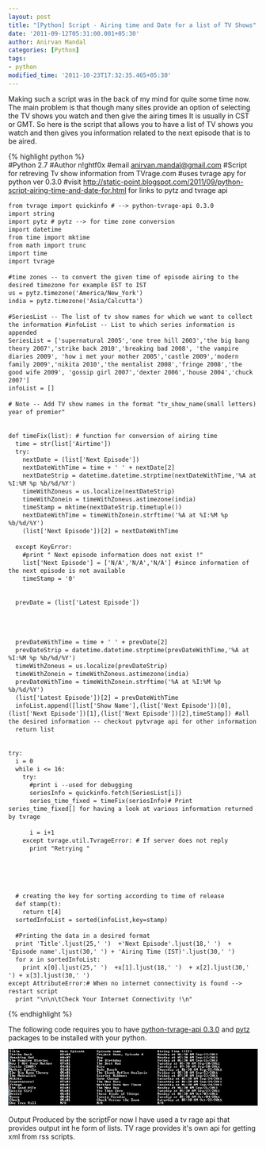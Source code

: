```yaml
---
layout: post
title: "[Python] Script - Airing time and Date for a list of TV Shows"
date: '2011-09-12T05:31:00.001+05:30'
author: Anirvan Mandal
categories: [Python]
tags:
- python
modified_time: '2011-10-23T17:32:35.465+05:30'
---
```


Making such a script was in the back of my mind for quite some time now. The main problem is that though many sites provide an option of selecting the TV shows you watch and then give the airing times It is usually in CST or GMT. So here is the script that allows you to have a list of TV shows you watch and then gives you information related to the next episode that is to be aired.


{% highlight python %}    
    #Python 2.7
    #Author n!ghtf0x
    #email anirvan.mandal@gmail.com
    #Script for retreving Tv show information from TVrage.com
    #uses tvrage apy for python ver 0.3.0
    #visit http://static-point.blogspot.com/2011/09/python-script-airing-time-and-date-for.html  for links to pytz and tvrage api
    
    from tvrage import quickinfo # --> python-tvrage-api 0.3.0 
    import string
    import pytz # pytz --> for time zone conversion
    import datetime
    from time import mktime
    from math import trunc
    import time
    import tvrage
    
    #time zones -- to convert the given time of episode airing to the desired timezone for example EST to IST
    us = pytz.timezone('America/New_York')
    india = pytz.timezone('Asia/Calcutta')
    
    #SeriesList -- The list of tv show names for which we want to collect the information #infoList -- List to which series information is appended
    SeriesList = ['supernatural 2005','one tree hill 2003','the big bang theory 2007','strike back 2010','breaking bad 2008', 'the vampire diaries 2009', 'how i met your mother 2005','castle 2009','modern family 2009','nikita 2010','the mentalist 2008','fringe 2008','the good wife 2009', 'gossip girl 2007','dexter 2006','house 2004','chuck 2007']  
    infoList = []
    
    # Note -- Add TV show names in the format "tv_show_name(small letters) year of premier"
    
    
    def timeFix(list): # function for conversion of airing time
      time = str(list['Airtime'])
      try:
        nextDate = (list['Next Episode'])
        nextDateWithTime = time + ' ' + nextDate[2]
        nextDateStrip = datetime.datetime.strptime(nextDateWithTime,'%A at %I:%M %p %b/%d/%Y')
        timeWithZoneus = us.localize(nextDateStrip)
        timeWithZonein = timeWithZoneus.astimezone(india)
        timeStamp = mktime(nextDateStrip.timetuple())
        nextDateWithTime = timeWithZonein.strftime('%A at %I:%M %p %b/%d/%Y')
        (list['Next Episode'])[2] = nextDateWithTime
    
      except KeyError:
        #print " Next episode information does not exist !" 
        list['Next Episode'] = ['N/A','N/A','N/A'] #since information of the next episode is not available
        timeStamp = '0'
    
    
      prevDate = (list['Latest Episode'])
    
    
    
    
      prevDateWithTime = time + ' ' + prevDate[2]
      prevDateStrip = datetime.datetime.strptime(prevDateWithTime,'%A at %I:%M %p %b/%d/%Y')
      timeWithZoneus = us.localize(prevDateStrip)
      timeWithZonein = timeWithZoneus.astimezone(india)
      prevDateWithTime = timeWithZonein.strftime('%A at %I:%M %p %b/%d/%Y')
      (list['Latest Episode'])[2] = prevDateWithTime
      infoList.append([list['Show Name'],(list['Next Episode'])[0],(list['Next Episode'])[1],(list['Next Episode'])[2],timeStamp]) #all the desired information -- checkout pytvrage api for other information
      return list
    
    
    try:
      i = 0
      while i <= 16:
        try:
          #print i --used for debugging
          seriesInfo = quickinfo.fetch(SeriesList[i])
          series_time_fixed = timeFix(seriesInfo)# Print series_time_fixed[] for having a look at various information returned by tvrage
    
          i = i+1
        except tvrage.util.TvrageError: # If server does not reply 
          print "Retrying " 
    
    
    
    
    
      # creating the key for sorting according to time of release  
      def stamp(t):
        return t[4]
      sortedInfoList = sorted(infoList,key=stamp)
    
      #Printing the data in a desired format
      print 'Title'.ljust(25,' ')  +'Next Episode'.ljust(18,' ')  + 'Episode name'.ljust(30,' ') + 'Airing Time (IST)'.ljust(30,' ') 
      for x in sortedInfoList:
        print x[0].ljust(25,' ')  +x[1].ljust(18,' ')  + x[2].ljust(30,' ') + x[3].ljust(30,' ')
    except AttributeError:# When no internet connectivity is found --> restart script
      print "\n\n\tCheck Your Internet Connectivity !\n"
    
{% endhighlight %}

The following code requires you to have [python-tvrage-api 0.3.0](http://pypi.python.org/pypi/python-tvrage/0.3.0) and [pytz](http://pytz.sourceforge.net/) packages to be installed with your python.

[![](/assets/images/tv-ratings-output.jpg)](/assets/images/tv-ratings-output.jpg)

Output Produced by the scriptFor now I have used a tv rage api that provides output int he form of lists. TV rage provides it's own api for getting xml from rss scripts. 
